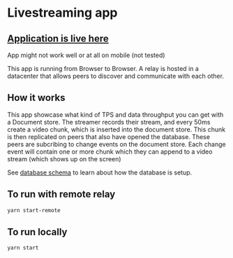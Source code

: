 # Livestreaming app

## [Application is live here](https://stream.dao.xyz)

App might not work well or at all on mobile (not tested)

This app is running from Browser to Browser. A relay is hosted in a datacenter that allows peers to discover and communicate with each other.

## How it works
This app showcase what kind of TPS and data throughput you can get with a Document store. The streamer records their stream, and every 50ms create a video chunk, which is inserted into the document store. This chunk is then replicated on peers that also have opened the database. These peers are subcribing to change events on the document store. Each change event will contain one or more chunk which they can append to a video stream (which shows up on the screen)

See [database schema](./frontend/src/media/database.ts) to learn about how the database is setup.

## To run with remote relay
```sh
yarn start-remote
```

## To run locally 
```sh
yarn start
```
